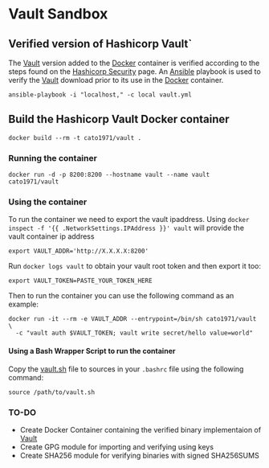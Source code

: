 # Vault Sandbox

## Verified version of Hashicorp Vault`
The [Vault][1] version added to the [Docker][2] container is verified according
to the steps found on the [Hashicorp Security](https://www.hashicorp.com/security.html)
page. An [Ansible][3] playbook is used to verify the [Vault][1] download prior
to its use in the [Docker][2] container.

```ansible-playbook -i "localhost," -c local vault.yml``` 

## Build the Hashicorp Vault Docker container
```docker build --rm -t cato1971/vault .```

### Running the container
```docker run -d -p 8200:8200 --hostname vault --name vault cato1971/vault```

### Using the container
To run the container we need to export the vault ipaddress. Using ```docker inspect -f '{{ .NetworkSettings.IPAddress }}' vault```
will provide the vault container ip address

```export VAULT_ADDR='http://X.X.X.X:8200'```

Run ```docker logs vault``` to obtain your vault root token and then export it too:

```export VAULT_TOKEN=PASTE_YOUR_TOKEN_HERE```

Then to run the container you can use the following command as an example:

```
docker run -it --rm -e VAULT_ADDR --entrypoint=/bin/sh cato1971/vault \
  -c "vault auth $VAULT_TOKEN; vault write secret/hello value=world"
``` 

#### Using a Bash Wrapper Script to run the container
Copy the [vault.sh](./vault.sh) file to sources in your ```.bashrc``` file using the following command:

```source /path/to/vault.sh```

### TO-DO
* Create Docker Container containing the verified binary implementaion of [Vault][1]
* Create GPG module for importing and verifying using keys
* Create SHA256 module for verifying binaries with signed SHA256SUMS 

[1]: https://vaultproject.io
[2]: https://www.docker.com
[3]: https://www.ansible.com
